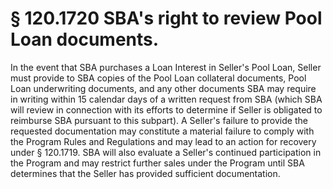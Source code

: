 # § 120.1720   SBA's right to review Pool Loan documents.

In the event that SBA purchases a Loan Interest in Seller's Pool Loan, Seller must provide to SBA copies of the Pool Loan collateral documents, Pool Loan underwriting documents, and any other documents SBA may require in writing within 15 calendar days of a written request from SBA (which SBA will review in connection with its efforts to determine if Seller is obligated to reimburse SBA pursuant to this subpart). A Seller's failure to provide the requested documentation may constitute a material failure to comply with the Program Rules and Regulations and may lead to an action for recovery under § 120.1719. SBA will also evaluate a Seller's continued participation in the Program and may restrict further sales under the Program until SBA determines that the Seller has provided sufficient documentation.




